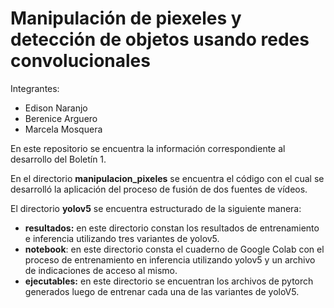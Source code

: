 # Manipulación de piexeles y detección de objetos usando redes convolucionales

Integrantes:

* Edison Naranjo
* Berenice Arguero
*  Marcela Mosquera

En este repositorio se encuentra la información correspondiente al desarrollo del Boletín 1.

En el directorio **manipulacion_pixeles** se encuentra el código con el cual se desarrolló la aplicación del proceso de fusión de dos fuentes de vídeos.

El directorio **yolov5** se encuentra estructurado de la siguiente manera:

* __resultados:__ en este directorio constan los resultados de entrenamiento e inferencia utilizando tres variantes de yolov5.
* __notebook__: en este directorio consta el cuaderno de Google Colab con el proceso de entrenamiento en inferencia utilizando yolov5 y un archivo de indicaciones de acceso al mismo.
* __ejecutables:__ en este directorio se encuentran los archivos de pytorch generados luego de entrenar cada una de las variantes de yoloV5.



